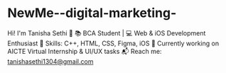 # NewMe--digital-marketing-
Hi! I'm Tanisha Sethi 👋   📚 BCA Student | 💻 Web &amp; iOS Development Enthusiast   🔧 Skills: C++, HTML, CSS, Figma, iOS   🌱 Currently working on AICTE Virtual Internship &amp; UI/UX tasks   📬 Reach me: tanishasethi1304@gmail.com
